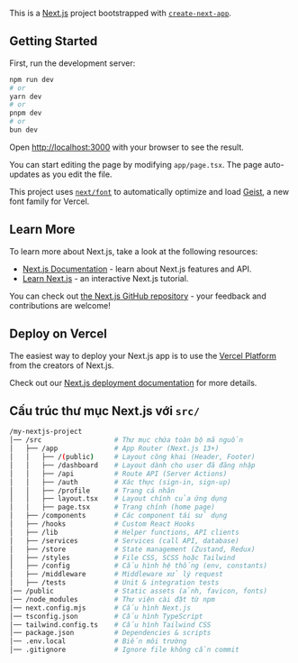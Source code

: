 This is a [Next.js](https://nextjs.org) project bootstrapped with [`create-next-app`](https://nextjs.org/docs/app/api-reference/cli/create-next-app).

## Getting Started

First, run the development server:

```bash
npm run dev
# or
yarn dev
# or
pnpm dev
# or
bun dev
```

Open [http://localhost:3000](http://localhost:3000) with your browser to see the result.

You can start editing the page by modifying `app/page.tsx`. The page auto-updates as you edit the file.

This project uses [`next/font`](https://nextjs.org/docs/app/building-your-application/optimizing/fonts) to automatically optimize and load [Geist](https://vercel.com/font), a new font family for Vercel.

## Learn More

To learn more about Next.js, take a look at the following resources:

- [Next.js Documentation](https://nextjs.org/docs) - learn about Next.js features and API.
- [Learn Next.js](https://nextjs.org/learn) - an interactive Next.js tutorial.

You can check out [the Next.js GitHub repository](https://github.com/vercel/next.js) - your feedback and contributions are welcome!

## Deploy on Vercel

The easiest way to deploy your Next.js app is to use the [Vercel Platform](https://vercel.com/new?utm_medium=default-template&filter=next.js&utm_source=create-next-app&utm_campaign=create-next-app-readme) from the creators of Next.js.

Check out our [Next.js deployment documentation](https://nextjs.org/docs/app/building-your-application/deploying) for more details.

## Cấu trúc thư mục Next.js với `src/`

```bash
/my-nextjs-project
│── /src                  # Thư mục chứa toàn bộ mã nguồn
│   ├── /app              # App Router (Next.js 13+)
│   │   ├── /(public)     # Layout công khai (Header, Footer)
│   │   ├── /dashboard    # Layout dành cho user đã đăng nhập
│   │   ├── /api          # Route API (Server Actions)
│   │   ├── /auth         # Xác thực (sign-in, sign-up)
│   │   ├── /profile      # Trang cá nhân
│   │   ├── layout.tsx    # Layout chính của ứng dụng
│   │   ├── page.tsx      # Trang chính (home page)
│   ├── /components       # Các component tái sử dụng
│   ├── /hooks            # Custom React Hooks
│   ├── /lib              # Helper functions, API clients
│   ├── /services         # Services (call API, database)
│   ├── /store            # State management (Zustand, Redux)
│   ├── /styles           # File CSS, SCSS hoặc Tailwind
│   ├── /config           # Cấu hình hệ thống (env, constants)
│   ├── /middleware       # Middleware xử lý request
│   ├── /tests            # Unit & integration tests
│── /public               # Static assets (ảnh, favicon, fonts)
│── /node_modules         # Thư viện cài đặt từ npm
│── next.config.mjs       # Cấu hình Next.js
│── tsconfig.json         # Cấu hình TypeScript
│── tailwind.config.ts    # Cấu hình Tailwind CSS
│── package.json          # Dependencies & scripts
│── .env.local            # Biến môi trường
│── .gitignore            # Ignore file không cần commit
```
